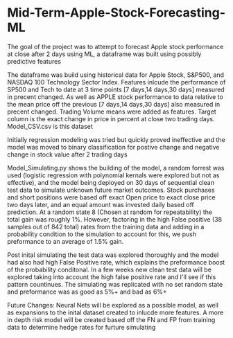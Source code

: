 # Mid-Term-Apple-Stock-Forecasting-ML
The goal of the project was to attempt to forecast Apple stock performance at close after 2 days using ML, a dataframe was built using possibly predictive features

The dataframe was build using historical data for Apple Stock, S&P500, and NASDAQ 100 Technology Sector Index.
Features inlcude the performance of SP500 and Tech to date at 3 time points [7 days,14 days,30 days] measured in precent changed.
As well as APPLE stock performance to data relative to the mean price off the previous [7 days,14 days,30 days] also measured in precent changed.
Trading Volume means were added as features.
Target column is the exact change in price in percent at close two trading days.
Model_CSV.csv is this dataset

Initially regression modeling was tried but quickly proved ineffective and the model was moved to binary classification for postive change and negative change in stock value after 2 trading days

Model_Simulating.py shows the building of the model, a random forrest was used (logistic regression with polynomial kernals were explored but not as effective), and the model being deployed on 30 days of sequential clean test data to simulate unknown future market outcomes. Stock purchases and short positions were based off exact Open price to exact close price two days later, and an equal amount was invested daily based off prediction. At a random state 8 (Chosen at random for repeatability) the total gain was roughly 1%. However, factoring in the high False positive (38 samples out of 842 total) rates from the training data and adding in a probability condition to the simulation to account for this, we push preformance to an average of 1.5% gain. 

Post inital simulating the test data was explored thoroughly and the model had also had high False Positive rate, which explains the preformance boost of the probability conditonal. In a few weeks new clean test data will be explored taking into account the high false positive rate and I'll see if this pattern countinues. The simulating was replicated with no set random state and preformance was as good as 5%+ and bad as 6%+

Future Changes: Neural Nets will be explored as a possible model, as well as expansions to the inital dataset created to inlucde more features. A more in depth risk model will be created based off the FN and FP from training data to determine hedge rates for furture simulating
